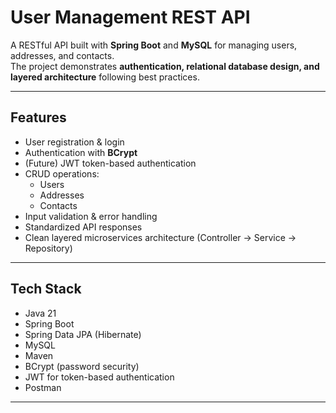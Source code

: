 # User Management REST API

A RESTful API built with **Spring Boot** and **MySQL** for managing users, addresses, and contacts.  
The project demonstrates **authentication, relational database design, and layered architecture** following best practices.

---

## Features
- User registration & login
- Authentication with **BCrypt**
- (Future) JWT token-based authentication
- CRUD operations:
  - Users
  - Addresses
  - Contacts
- Input validation & error handling
- Standardized API responses
- Clean layered microservices architecture (Controller → Service → Repository)

---

##  Tech Stack
- Java 21 
- Spring Boot  
- Spring Data JPA (Hibernate)  
- MySQL  
- Maven  
- BCrypt (password security)  
- JWT for token-based authentication
- Postman 

---
